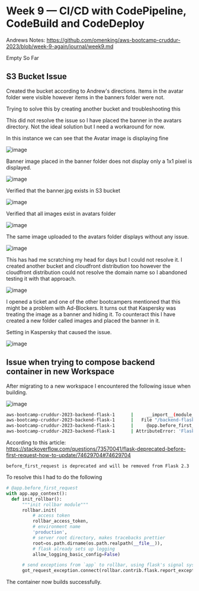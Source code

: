 # Week 9 — CI/CD with CodePipeline, CodeBuild and CodeDeploy

Andrews Notes: <https://github.com/omenking/aws-bootcamp-cruddur-2023/blob/week-9-again/journal/week9.md>

Empty So Far

## S3 Bucket Issue

Created the bucket according to Andrew's directions. Items in the avatar folder were visible however items in the banners folder were not.

Trying to solve this by creating another bucket and troubleshooting this

This did not resolve the issue so I have placed the banner in the avatars directory. Not the ideal solution but I need a workaround for now.

In this instance we can see that the Avatar image is displaying fine

![image](https://user-images.githubusercontent.com/5746804/234272652-f5698bfb-16ca-482b-9fc6-4ef565e713e8.png)

Banner image placed in the banner folder does not display only a 1x1 pixel is displayed.

![image](https://user-images.githubusercontent.com/5746804/234272936-d99df89e-366d-4648-8258-c1b9b31ecb3f.png)

Verified that the banner.jpg exists in S3 bucket

![image](https://user-images.githubusercontent.com/5746804/234273214-9a8d032c-d375-45c6-aed5-8de2551da96c.png)

Verified that all images exist in avatars folder

![image](https://user-images.githubusercontent.com/5746804/234273396-7ae0437b-afc5-41fb-b6b6-61fcd4adc722.png)

The same image uploaded to the avatars folder displays without any issue.

![image](https://user-images.githubusercontent.com/5746804/234273571-9b150301-ca9a-4201-b86e-ae70003a035f.png)

This has had me scratching my head for days but I could not resolve it. I created another bucket and cloudfront distribution too however the cloudfront distribution could not resolve the domain name so I abandoned testing it with that approach.

![image](https://user-images.githubusercontent.com/5746804/234274388-9cc2672f-6758-47d6-9ea1-5d5001804439.png)

I opened a ticket and one of the other bootcampers mentioned that this might be a problem with Ad-Blockers. It turns out that Kaspersky was treating the image as a banner and hiding it. To counteract this I have created a new folder called images and placed the banner in it.

Setting in Kaspersky that caused the issue.

![image](https://user-images.githubusercontent.com/5746804/234359114-132d52c9-bbdc-4457-9a33-3f005a953f35.png)

## Issue when trying to compose backend container in new Workspace

After migrating to a new workspace I encountered the following issue when building.

![image](https://user-images.githubusercontent.com/5746804/234458289-3396b9ba-9371-4e13-a4a9-628a7a2f68e0.png)

```sh
aws-bootcamp-cruddur-2023-backend-flask-1      |     __import__(module_name)
aws-bootcamp-cruddur-2023-backend-flask-1      |   File "/backend-flask/app.py", line 112, in <module>
aws-bootcamp-cruddur-2023-backend-flask-1      |     @app.before_first_request
aws-bootcamp-cruddur-2023-backend-flask-1      | AttributeError: 'Flask' object has no attribute 'before_first_request'. Did you mean: '_got_first_request'
```

According to this article: <https://stackoverflow.com/questions/73570041/flask-deprecated-before-first-request-how-to-update/74629704#74629704>

`before_first_request is deprecated and will be removed from Flask 2.3`

To resolve this I had to do the following

```py
# @app.before_first_request
with app.app_context():
  def init_rollbar():
      """init rollbar module"""
      rollbar.init(
          # access token
          rollbar_access_token,
          # environment name
          'production',
          # server root directory, makes tracebacks prettier
          root=os.path.dirname(os.path.realpath(__file__)),
          # flask already sets up logging
          allow_logging_basic_config=False)

      # send exceptions from `app` to rollbar, using flask's signal system.
      got_request_exception.connect(rollbar.contrib.flask.report_exception, app)
```

The container now builds successfully.
